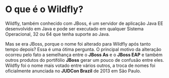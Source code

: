 # O que é o Wildfly?

  Wildfly, também conhecido com JBoss, é um servidor de aplicação Java EE desenvolvido em Java e pode ser executado em qualquer Sistema Operacional, 32 ou 64 que tenha suporte ao Java. 
  
 Mas se era JBoss, porque o nome foi alterado para Wildfly após tanto tempo depois? 
Essa é uma ótima pergunta. O principal motivo da alteração ocorreu pelo fato a semelhança entre o **JBoss As** e o **JBoss EAP** e também outros produtos do portifólio **JBoss** gerar um pouco de confusão entre eles.
Wildfly foi o nome mais votado entre vários outros, a troca de nomes foi oficialmente anunciada no **JUDCon Brazil** de 2013 em São Paulo.
